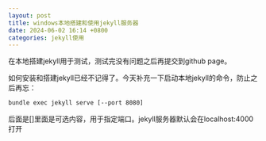 ```yaml
---
layout: post
title: windows本地搭建和使用jekyll服务器
date: 2024-06-02 16:14 +0800
categories: jekyll使用
---
```


在本地搭建jekyll用于测试，测试完没有问题之后再提交到github page。

如何安装和搭建jekyll已经不记得了。今天补充一下启动本地jekyll的命令，防止之后再忘：

``` bash
bundle exec jekyll serve [--port 8080]
```

后面是[]里面是可选内容，用于指定端口。jekyll服务器默认会在localhost:4000打开